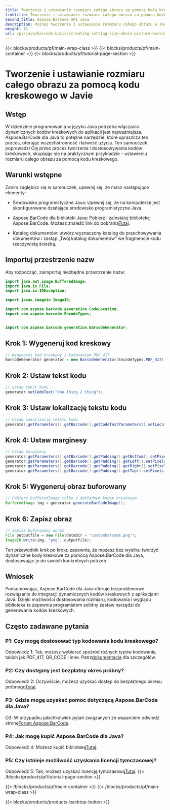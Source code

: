 ```yaml
---
title: Tworzenie i ustawianie rozmiaru całego obrazu za pomocą kodu kreskowego w Javie
linktitle: Tworzenie i ustawianie rozmiaru całego obrazu za pomocą kodu kreskowego
second_title: Aspose.BarCode API Java
description: Poznaj tworzenie i ustawianie rozmiaru całego obrazu w Javie za pomocą Aspose.BarCode. Dostosuj rozmiar, kodowanie i wygląd bez wysiłku.
weight: 11
url: /pl/java/barcode-basics/creating-setting-size-whole-picture-barcode/
---
```


{{< blocks/products/pf/main-wrap-class >}}
{{< blocks/products/pf/main-container >}}
{{< blocks/products/pf/tutorial-page-section >}}

# Tworzenie i ustawianie rozmiaru całego obrazu za pomocą kodu kreskowego w Javie

## Wstęp

W dziedzinie programowania w języku Java potrzeba włączania dynamicznych kodów kreskowych do aplikacji jest najważniejsza. Aspose.BarCode dla Java to potężne narzędzie, które upraszcza ten proces, oferując wszechstronność i łatwość użycia. Ten samouczek poprowadzi Cię przez proces tworzenia i dostosowywania kodów kreskowych, skupiając się na praktycznym przykładzie – ustawieniu rozmiaru całego obrazu za pomocą kodu kreskowego.

## Warunki wstępne

Zanim zagłębisz się w samouczek, upewnij się, że masz następujące elementy:

- Środowisko programistyczne Java: Upewnij się, że na komputerze jest skonfigurowane działające środowisko programistyczne Java.

-  Aspose.BarCode dla biblioteki Java: Pobierz i zainstaluj bibliotekę Aspose.BarCode. Możesz znaleźć link do pobrania[Tutaj](https://releases.aspose.com/barcode/java/).

- Katalog dokumentów: utwórz wyznaczony katalog do przechowywania dokumentów i zastąp „Twój katalog dokumentów” we fragmencie kodu rzeczywistą ścieżką.

## Importuj przestrzenie nazw

Aby rozpocząć, zaimportuj niezbędne przestrzenie nazw:

```java
import java.awt.image.BufferedImage;
import java.io.File;
import java.io.IOException;

import javax.imageio.ImageIO;

import com.aspose.barcode.generation.CodeLocation;
import com.aspose.barcode.EncodeTypes;


import com.aspose.barcode.generation.BarcodeGenerator;
```

## Krok 1: Wygeneruj kod kreskowy

```java
// Wygeneruj kod kreskowy z kodowaniem PDF_417
BarcodeGenerator generator = new BarcodeGenerator(EncodeTypes.PDF_417);
```

## Krok 2: Ustaw tekst kodu

```java
// Ustaw tekst kodu
generator.setCodeText("One thing 2 thing");
```

## Krok 3: Ustaw lokalizację tekstu kodu

```java
// Ustaw lokalizację tekstu kodu
generator.getParameters().getBarcode().getCodeTextParameters().setLocation(CodeLocation.NONE);
```

## Krok 4: Ustaw marginesy

```java
// Ustaw marginesy
generator.getParameters().getBarcode().getPadding().getBottom().setPixels(0);
generator.getParameters().getBarcode().getPadding().getLeft().setPixels(0);
generator.getParameters().getBarcode().getPadding().getRight().setPixels(0);
generator.getParameters().getBarcode().getPadding().getTop().setPixels(0);
```

## Krok 5: Wygeneruj obraz buforowany

```java
// Pobierz BufferedImage tylko z dokładnym kodem kreskowym
BufferedImage img = generator.generateBarCodeImage();
```

## Krok 6: Zapisz obraz

```java
// Zapisz buforowany obraz
File outputfile = new File(dataDir + "custombarcode.png");
ImageIO.write(img, "png", outputfile);
```

Ten przewodnik krok po kroku zapewnia, że możesz bez wysiłku tworzyć dynamiczne kody kreskowe za pomocą Aspose.BarCode dla Java, dostosowując je do swoich konkretnych potrzeb.

## Wniosek

Podsumowując, Aspose.BarCode dla Java oferuje bezproblemowe rozwiązanie do integracji dynamicznych kodów kreskowych z aplikacjami Java. Dzięki możliwości dostosowania rozmiaru, kodowania i wyglądu biblioteka ta zapewnia programistom solidny zestaw narzędzi do generowania kodów kreskowych.

## Często zadawane pytania

### P1: Czy mogę dostosować typ kodowania kodu kreskowego?

 Odpowiedź 1: Tak, możesz wybierać spośród różnych typów kodowania, takich jak PDF_417, QR_CODE i inne. Patrz[dokumentacja](https://reference.aspose.com/barcode/java/) dla szczegółów.

### P2: Czy dostępny jest bezpłatny okres próbny?

 Odpowiedź 2: Oczywiście, możesz uzyskać dostęp do bezpłatnego okresu próbnego[Tutaj](https://releases.aspose.com/).

### P3: Gdzie mogę uzyskać pomoc dotyczącą Aspose.BarCode dla Java?

 O3: W przypadku jakichkolwiek pytań związanych ze wsparciem odwiedź stronę[Forum Aspose.BarCode](https://forum.aspose.com/c/barcode/13).

### P4: Jak mogę kupić Aspose.BarCode dla Java?

 Odpowiedź 4: Możesz kupić bibliotekę[Tutaj](https://purchase.aspose.com/buy).

### P5: Czy istnieje możliwość uzyskania licencji tymczasowej?

 Odpowiedź 5: Tak, możesz uzyskać licencję tymczasową[Tutaj](https://purchase.aspose.com/temporary-license/).
{{< /blocks/products/pf/tutorial-page-section >}}

{{< /blocks/products/pf/main-container >}}
{{< /blocks/products/pf/main-wrap-class >}}

{{< blocks/products/products-backtop-button >}}
